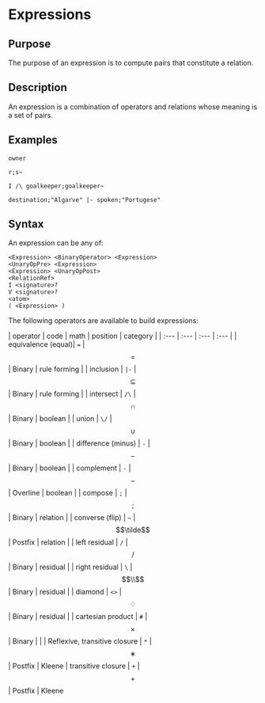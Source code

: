 # Expressions

## Purpose

The purpose of an expression is to compute pairs that constitute a relation.

## Description

An expression is a combination of operators and relations whose meaning is a set of pairs. 

## Examples

`owner`

 `r;s~`

`I /\ goalkeeper;goalkeeper~`

`destination;"Algarve" |- spoken;"Portugese"`

## Syntax

An expression can be any of:

```text
<Expression> <BinaryOperator> <Expression>
<UnaryOpPre> <Expression>
<Expression> <UnaryOpPost>
<RelationRef>
I <signature>?
V <signature>?
<atom>
( <Expression> )
```

The following operators are available to build expressions:


| operator | code | math | position | category |
| :--- | :--- | :--- | :--- |
| equivalence (equal)| `=` | $$=$$ | Binary | rule forming |
| inclusion | `|-` | $$⊆$$ | Binary | rule forming |
| intersect | `/\` | $$∩$$ | Binary | boolean |
| union | `\/` | $$∪$$ | Binary | boolean |
| difference (minus) | `-` | $$-$$ | Binary | boolean |
| complement | `-` | $$-$$ | Overline | boolean |
| compose | `;` | $$;$$ | Binary | relation |
| converse \(flip\) | `~` | $$\tilde$$ | Postfix | relation |
| left residual | `/` | $$/$$ | Binary | residual |
| right residual | `\` | $$\\$$ | Binary | residual |
| diamond | `<>` | $$♢$$ | Binary | residual |
| cartesian product | `#` | $$\times$$ | Binary |  |
| Reflexive, transitive closure | `*`  | $$∗$$ | Postfix | Kleene
| transitive closure | `+`  | $$+$$ | Postfix | Kleene

### 

